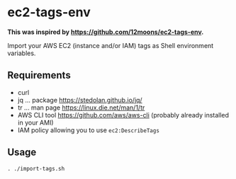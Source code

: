 # ec2-tags-env

**This was inspired by https://github.com/12moons/ec2-tags-env.**

Import your AWS EC2 (instance and/or IAM) tags as Shell environment variables.

## Requirements

- curl
- jq ... package https://stedolan.github.io/jq/
- tr ... man page https://linux.die.net/man/1/tr
- AWS CLI tool https://github.com/aws/aws-cli (probably already installed in your AMI)
- IAM policy allowing you to use `ec2:DescribeTags`

## Usage

    . ./import-tags.sh
